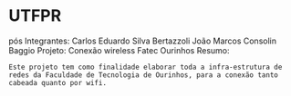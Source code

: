 # UTFPR
pós
Integrantes:
    Carlos Eduardo Silva Bertazzoli
    João Marcos Consolin Baggio
    Projeto: Conexão wireless Fatec Ourinhos
    Resumo:
    
    Este projeto tem como finalidade elaborar toda a infra-estrutura de redes da Faculdade de Tecnologia de Ourinhos, para a conexão tanto cabeada quanto por wifi.
